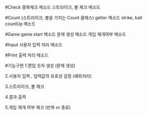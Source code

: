 #Check
중복체크 메소드
스트라이크, 볼 체크 메소드

#Count (스트라이크, 볼을 가지는 Count 클래스)
getter 메소드
strike, ball countUp 메소드

#Game
game start 메소드
문제 생성 메소드
게임 재개여부 메소드

#Input
사용자 입력 처리 메소드

#Print
출력 처리 메소드


#기능구현
1.랜덤 숫자 생성 (문제 생성)

2.사용자 입력 , 입력값의 유효성 검정 (예외처리)

3.스트라이크, 볼 체크

4.결과 출력

5.게임 재개 여부 체크 (반복 or 종료)
